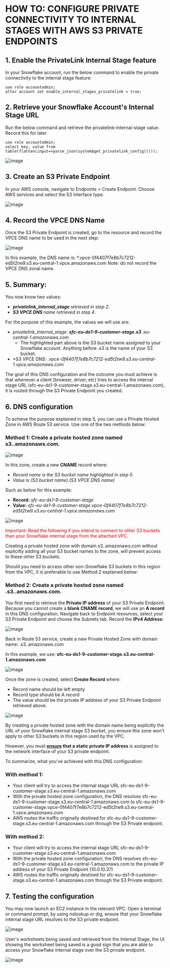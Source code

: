# HOW TO: CONFIGURE PRIVATE CONNECTIVITY TO INTERNAL STAGES WITH AWS S3 PRIVATE ENDPOINTS
## 1. Enable the PrivateLink Internal Stage feature
In your Snowflake account, run the below command to enable the private connectivity to the internal stage feature: 

```
use role accountadmin;
alter account set enable_internal_stages_privatelink = true;
```


## 2. Retrieve your Snowflake Account's Internal Stage URL
Run the below command and retrieve the privatelink-internal-stage value. Record this for later. 
```
use role accountadmin;
select key, value from table(flatten(input=>parse_json(system$get_privatelink_config())));
```
![image](https://user-images.githubusercontent.com/52474199/206359060-63225254-e2e5-41ee-b5a7-95da8a4c3fd3.png)


## 3. Create an S3 Private Endpoint
In your AWS console, navigate to Endpoints > Create Endpoint. Choose AWS services and select the S3 Interface type. 

![image](https://user-images.githubusercontent.com/52474199/206359237-14ebf943-63cd-4d28-9eb7-a16d2587f114.png)

## 4. Record the VPCE DNS Name
Once the S3 Private Endpoint is created, go to the resource and record the VPCE DNS name to be used in the next step: 

![image](https://user-images.githubusercontent.com/52474199/206359509-8598ec95-c4d2-4464-b81c-a5bc06531633.png)

In this example, the DNS name is: *.vpce-0f4407f7e8b7c7212-ed5t2tw9.s3.eu-central-1.vpce.amazonaws.com
Note: do not record the VPCE DNS zonal name.


## 5. Summary:
You now know two values: 

* *<b> privatelink_internal_stage </b> retrieved in step 2.*   
* *<b> S3 VPCE DNS </b> name retrieved in step 4.*

For the purpose of this example, the values we will use are: 

* *privatelink_internal_stage: <b> sfc-eu-ds1-9-customer-stage.s3 </b>.eu-central-1.amazonaws.com*
  - The highlighted part above is the S3 bucket name assigned to your Snowflake account. Anything before .s3 is the name of your S3 bucket. 
* *S3 VPCE DNS: *.vpce-0f4407f7e8b7c7212-ed5t2tw9.s3.eu-central-1.vpce.amazonaws.com*   

The goal of this DNS configuration and the outcome you must achieve is that whenever a client (browser, driver, etc) tries to access the internal stage URL (sfc-eu-ds1-9-customer-stage.s3.eu-central-1.amazonaws.com), it is routed through the S3 Private Endpoint you created. 


## 6. DNS configuration
To achieve the purpose explained in step 5, you can use a Private Hosted Zone in AWS Route 53 service. Use one of the two methods below: 

### Method 1: Create a private hosted zone named s3.<region>.amazonaws.com. 
![image](https://user-images.githubusercontent.com/52474199/206359672-b7976c61-23d1-43c6-97c1-9ed915639108.png)

  In this zone, create a new <b> CNAME </b> record where: 

* *Record name is the S3 bucket name highlighted in step 5.*
* *Value is (S3 bucket name).(S3 VPCE DNS name)*

Such as below for this example: 
* <b>Record:</b> *sfc-eu-ds1-9-customer-stage*
* <b>Value:</b> *sfc-eu-ds1-9-customer-stage.vpce-0f4407f7e8b7c7212-ed5t2tw9.s3.eu-central-1.vpce.amazonaws.com*

![image](https://user-images.githubusercontent.com/52474199/206366175-fbcc06cc-d7aa-45c8-bd95-cbe99835f67b.png)
  
<span style="color:red">Important: Read the following if you intend to connect to other S3 buckets than your Snowflake internal stage from the attached VPC.</span>
  
Creating a private hosted zone with domain s3.<region>.amazonaws.com without explicitly adding all your S3 bucket names to the zone, will prevent access to these other S3 buckets.
 
Should you need to access other non-Snowflake S3 buckets in this region from the VPC, it is preferable to use Method 2 explained below: 

  
### Method 2: Create a private hosted zone named <bucket>.s3.<region>.amazonaws.com. 

  You first need to retrieve the <b> Private IP address </b> of your S3 Private Endpoint. 
Because you cannot create a <b>blank CNAME record</b>, we will use an <b>A record</b> in this DNS configuration. 
Navigate back to Endpoint resources, select your S3 Private Endpoint and choose the Subnets tab. Record the <b> IPv4 Address: </b>

  ![image](https://user-images.githubusercontent.com/52474199/206363654-2ffc4c1a-5146-4130-bc62-5630b93c82c7.png)
  
Back in Route 53 service, create a new Private Hosted Zone with domain name: <bucket>.s3.<region>.amazonaws.com

In this example, we use: <b> sfc-eu-ds1-9-customer-stage.s3.eu-central-1.amazonaws.com</b>

![image](https://user-images.githubusercontent.com/52474199/206363788-9f7a7a31-740a-4c26-9cd0-e63c3fa37d11.png)
  
  
Once the zone is created, select <b> Create Record </b> where: 

* Record name should be left empty
* Record type should be A record
* The value should be the private IP address of your S3 Private Endpoint retrieved above. 

![image](https://user-images.githubusercontent.com/52474199/206364425-d2f9107e-5f24-4667-8564-cec851aa7987.png)
  
By creating a private hosted zone with the domain name being explicitly the URL of your Snowflake internal stage S3 bucket, you ensure this zone won't apply to other S3 buckets in this region used by the VPC. 
  
However, you must <b><u>ensure</u> that a static private IP address</b> is assigned to the network interface of your S3 private endpoint.

To summarize, what you've achieved with this DNS configuration: 

### With method 1: 
* Your client will try to access the internal stage URL sfc-eu-ds1-9-customer-stage.s3.eu-central-1.amazonaws.com
* With the private hosted zone configuration, the DNS resolves sfc-eu-ds1-9-customer-stage.s3.eu-central-1.amazonaws.com to sfc-eu-ds1-9-customer-stage.vpce-0f4407f7e8b7c7212-ed5t2tw9.s3.eu-central-1.vpce.amazonaws.com
* AWS routes the traffic originally destined for sfc-eu-ds1-9-customer-stage.s3.eu-central-1.amazonaws.com through the S3 Private endpoint. 
  
### With method 2: 
* Your client will try to access the internal stage URL sfc-eu-ds1-9-customer-stage.s3.eu-central-1.amazonaws.com
* With the private hosted zone configuration, the DNS resolves sfc-eu-ds1-9-customer-stage.s3.eu-central-1.amazonaws.com to the private IP address of your S3 Private Endpoint (10.0.10.37)
* AWS routes the traffic originally destined for sfc-eu-ds1-9-customer-stage.s3.eu-central-1.amazonaws.com through the S3 Private endpoint. 
  
## 7. Testing the configuration
You may now launch an EC2 instance in the relevant VPC. 
Open a terminal or command prompt, by using nslookup or dig, ensure that your Snowflake internal stage URL resolves to the S3 private endpoint. 

![image](https://user-images.githubusercontent.com/52474199/206364992-0eef3fd6-b37a-492b-aa75-b6901f73784e.png)
  
User's worksheets being saved and retrieved from the Internal Stage, the UI showing the worksheet being saved is a good sign that you are able to access your Snowflake internal stage over the S3 private endpoint. 
  
![image](https://user-images.githubusercontent.com/52474199/206365081-8a1e2c36-b2d2-4776-9793-ef7681e41f44.png)
